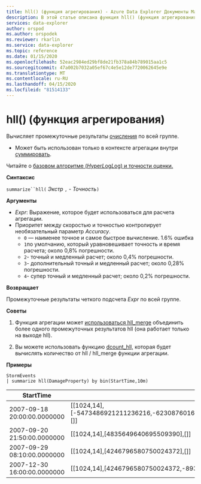 ```yaml
---
title: hll() (функция агрегирования) - Azure Data Explorer Документы Майкрософт
description: В этой статье описана функция hll() (функция агрегирования) в Azure Data Explorer.
services: data-explorer
author: orspod
ms.author: orspodek
ms.reviewer: rkarlin
ms.service: data-explorer
ms.topic: reference
ms.date: 01/15/2020
ms.openlocfilehash: 52eac2984ed29bf8de21fb378a84b789015aa1c5
ms.sourcegitcommit: 47a002b7032a05ef67c4e5e12de7720062645e9e
ms.translationtype: MT
ms.contentlocale: ru-RU
ms.lasthandoff: 04/15/2020
ms.locfileid: "81514133"
---
```

# <a name="hll-aggregation-function"></a>hll() (функция агрегирования)

Вычисляет промежуточные результаты [очисления](dcount-aggfunction.md) по всей группе. 

* Может быть использован только в контексте агрегации внутри [суммировать](summarizeoperator.md).

Читайте о [базовом алгоритме (*H*yper*L*og*L*og) и точности оценки.](dcount-aggfunction.md#estimation-accuracy)

**Синтаксис**

`summarize``hll(` *Экстр* `,` - *Точность*`)`

**Аргументы**

* *Expr*: Выражение, которое будет использоваться для расчета агрегации. 
* Приоритет между скоростью и точностью контролирует необязательный параметр *Accuracy*.
    * `0` — наименее точное и самое быстрое вычисление. 1.6% ошибка
    * `1`по умолчанию, который уравновешивает точность и время расчета; около 0,8% погрешности.
    * `2`- точный и медленный расчет; около 0,4% погрешности.
    * `3`- дополнительный точный и медленный расчет; около 0,28% погрешности.
    * `4`- супер точный и медленный расчет; около 0,2% погрешности.
    
**Возвращает**

Промежуточные результаты четкого подсчета *Expr* по всей группе.
 
**Советы**

1) Функция агрегации может [использоваться hll_merge](hll-merge-aggfunction.md) объединить более одного промежуточных результатов hll (она работает только на выходе hll).

2) Вы можете использовать функцию [dcount_hll,](dcount-hllfunction.md) которая будет вычислять количество от hll / hll_merge функции агрегации.

**Примеры**

```kusto
StormEvents
| summarize hll(DamageProperty) by bin(StartTime,10m)

```

|StartTime|hll_DamageProperty|
|---|---|
|2007-09-18 20:00:00.0000000|[[1024,14],[-5473486921211236216,-6230876016761372746,3953448761157777955,4246796580750024372],[]]|
|2007-09-20 21:50:00.0000000|[[1024,14],[4835649640695509390],[]]|
|2007-09-29 08:10:00.0000000|[[1024,14],[4246796580750024372],[]]|
|2007-12-30 16:00:00.0000000|[[1024,14],[4246796580750024372,-8936707700542868125],[]]|